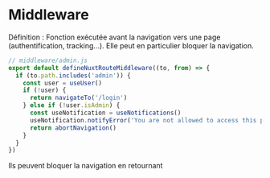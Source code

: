 # Middleware

Définition : Fonction exécutée avant la navigation vers une page (authentification, tracking...). Elle peut en particulier bloquer la navigation.

```js
// middleware/admin.js
export default defineNuxtRouteMiddleware((to, from) => {
  if (to.path.includes('admin')) {
    const user = useUser()
    if (!user) {
      return navigateTo('/login')
    } else if (!user.isAdmin) {
      const useNotification = useNotifications()
      useNotification.notifyError('You are not allowed to access this page')
      return abortNavigation()
    }
  }
})
```

Ils peuvent bloquer la navigation en retournant 